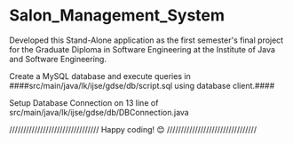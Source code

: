 # Salon_Management_System

Developed this Stand-Alone application as the first semester's final project for the Graduate Diploma in Software Engineering at the Institute of Java and Software Engineering.

Create a MySQL database and execute queries in ####src/main/java/lk/ijse/gdse/db/script.sql using database client.####

Setup Database Connection on 13 line of src/main/java/lk/ijse/gdse/db/DBConnection.java

////////////////////////////////
       Happy coding! 😊
////////////////////////////////

